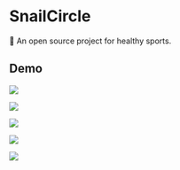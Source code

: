 # SnailCircle
🚀 An open source project for healthy sports.

## Demo
![](https://raw.githubusercontent.com/liubin1777/SnailCircle/master/Screenshots/Screen%20Shot%202016-08-14%20at%2012.35.34.png)

![](https://github.com/liubin1777/SnailCircle/blob/master/Screenshots/Screen%20Shot%202016-08-14%20at%2012.44.30.JPG?raw=true)

![](https://github.com/liubin1777/SnailCircle/blob/master/Screenshots/Screen%20Shot%202016-08-14%20at%2012.44.49.png?raw=true)

![](https://github.com/liubin1777/SnailCircle/blob/master/Screenshots/Screen%20Shot%202016-08-14%20at%2012.45.25.png?raw=true)

![](https://github.com/liubin1777/SnailCircle/blob/master/Screenshots/Screen%20Shot%202016-08-14%20at%2012.45.34.png?raw=true)
